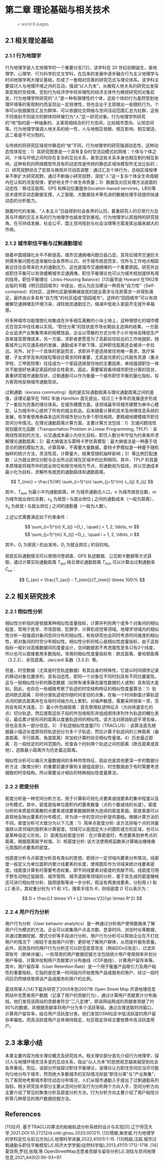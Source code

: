 # 第二章 理论基础与相关技术
> = word 6 pages
## 2.1 相关理论基础

### 2.1.1 行为地理学

行为地理学是人文地理学的一个重要分支[12]，该学科在 20 世纪初期诞生，是地理学、心理学、行为科学的交叉学科，在后来的发展中逐步融合行为主义地理学与时间地理学两大理论基础，形成了一套相对完善的研究范式与理论体系。该学科主要探讨人与地理环境之间的互动，强调“以人为本”，从微观人地关系的研究出发探索宏观时空规律。受到行为经济学中将非理性的经济主体作为微观研究的对象启发，行为地理学所研究的“人”是一种有限理性的个体，这些个体的行为虽然受到地理环境等的客观制约而呈现出一定规律性，但也会出于主观做出一些随机行为。个体可以依据属性汇总为群体、可以依据社交网络与空间活动范围汇总为社群，这些不同类别不同层次的群体同样被归为“人”这一研究对象。行为地理学所研究的“地”指的是一种抽象的、主客观相结合的行为空间，比如城市意向、认知空间等。行为地理学强调人地关系的统一性，人与地相互依赖、相互影响、相互塑造，这二者是不可分割的。

与传统的将研究区域视作静态的“块”不同，行为地理学的研究强调动态性，这种动态性体现在：1）其研究图景是一个具有复杂时空流动模式的网络：个体与个体之间、个体与环境之间均存在复杂的互动关系，甚至这些关系本身也相互制约相互影响，这种有机的网络模型所具有的动态性是传统的静态区域块模型所无法比拟的；2）研究视野综合了宏观与微观并可动态调整：通过汇总个体行为，总结区域规律来不断扩大研究视野。通过不断缩小研究视野，深挖“人”这一复杂个体全生命周期内在认知的流变规律，更好地关怀个体生命质量；3）数据及对应处理方法层面的动态性：移动互联网、GPS 和移动位置服务(location-based services，LBS)等技术提供实动态数据支撑，人工智能、大数据技术等先进的数据处理手段提供快速动态的分析能力。

随着时代的发展，“人本主义”日益得到社会各界的认同，着重研究人的日常行为及其与环境的交互关系的行为地理学也越发受到重视。行为地理学以其独特的研究视角，在可持续发展、社会公平、国土空间规划与社会治理等方面发挥出越来越大的作用。

### 2.1.2 城市职住平衡与过剩通勤理论

随着中国城镇化水平不断提高，城市交通拥堵问题日益凸显，其背后城市交通巨大供需失衡问题也逐渐被社会各界所认识。对于城市居民而言，住所与工作地点相距甚远往往会带来巨大的通勤压力，这也是城市交通拥堵的一个重要原因。研究并达成职住平衡可以有效缓解城市交通拥堵，职住平衡理论也可以为城市规划提供有用的指导。职住平衡理论（Jobs-Housing Balance）[13]最早由 Howard 在1902年出版的书籍《明日田园城市》中提出，他认为应当建设一种具有“自力性”（Self-contained）的社区，这种社区能够确保居民的就业需求与住房需求一并得到满足，最终由众多具有“自力性”的社区组成“田园城市”。这样的“田园城市”可以有效缓解交通拥堵及环境污染，减轻居民通勤压力，缩减中低收入家庭开支提升幸福感。

将多种城市功能理想化地集成在许多相互离散的小块土地上，这种理想化的城市模式在现实中往往难以实现。“职住分离”的现状是市场长期自主选择的结果，一方面企业追求产业聚集带来的规模效益，企业以零散的方式分布于小片地块会降低生产效率提高管理成本，另一方面，求职者更愿意为了高薪前往较远的工作地就职，随着城市公共交通系统的发展，通勤成本不断下降，这种职住距离还会被进一步拉远。另外，对于一个具体的家庭而言，求职并不是选择居住地唯一需求，医疗保健、子女求学及休闲放松等综合需求同样重要，尤其是优质的公共服务资源（重点学校、三甲医院等）往往成为一个家庭选择居住地的主要因素，单纯强调职住一体并不能很好地满足家庭的综合性需求。因此，需要客观看待城市职住分离的现状，着重研究城市通勤现状，过剩通勤可以作为衡量一个城市职住平衡的量化指标，较为客观地反映城市通勤现状。

过剩通勤（excess commuting）指的是实际通勤距离与理论通勤距离之间的差值，该理论最早在 1982 年由 Hamilton 首先提出，经过三十多年的发展逐步形成了一套较为完善的理论体系。在城市建模方面，该领域最早将城市建模为单中心模型，认为城市中心提供了所有的就业机会。后来随着计算机技术及地理信息系统的发展，有学者使用泰森多边形将城市划分为多个职住格网，更精细地建模城市职住空间分布情况。在理论通勤距离计算方面，主要计算方法包括：1）交通问题线性规划最优化函数（Transportation Problem in Linear Programming, TPLP）：采用线性规划的方法，以交通成本最小为优化目标，职住人数分布守恒为约束条件求解理论通勤距离；2）最大熵值法与蒙特卡罗仿真模型：最大熵值法是一种基于信息论的随机模拟方法，计算简单，不需要大量数据。蒙特卡罗模拟是一种基于随机抽样的统计方法，灵活性高，计算量大，结果受随机抽样影响；3）等比例匹配通勤：认为就业岗位分配与企业所占区域在区域中的比例相同。其中，TPLP 的其基本原理是将城市中的就业岗位和居住地视为节点，将通勤视为弧线，并以交通成本最小化为目标，求解所有居民的通勤路径和通勤距离。

$$ T_{min} = \frac{1}{W} \sum_{i=1}^{n} \sum_{j=1}^{m} c_{ij} X_{ij} $$

其中，$T_{min}$ 为最小平均通勤距离，$W$ 为城市通勤总人口，$n$ 为城市居民总数，$m$ 为城市就业岗位总数，$c_{ij}$ 为居民 $i$ 与就业岗位 $j$ 之间的通勤成本（一般为距离），$X_{ij}$ 为居民 $i$ 与就业岗位 $j$ 之间的通勤量（一般为人数）。

上述公式需要满足如下约束条件：

$$ \sum_{i=1}^{n} X_{ij} =O_i , \quad j = 1, 2, \ldots, m $$
$$ \sum_{j=1}^{m} X_{ij} =D_j , \quad i = 1, 2, \ldots, n $$

其中，$O_i$ 为居民 $i$ 的出发地，$D_j$ 为就业岗位 $j$ 的目的地。

居民实际通勤情况可以使用问卷调查、GPS 轨迹数据、公交刷卡数据等方式获取，通过计算实际通勤距离 $T_{act}$ 结合理论通勤距离 $T_{min}$ 可以计算出过剩通勤率 $C_{ex}$：

$$ C_{ex} = \frac{T_{act} - T_{min}}{T_{min}} \times 100\% $$

## 2.2 相关研究技术
### 2.2.1 相似性分析
相似性分析指的是依据某种相似性度量指标，计算并判别两个或多个对象间的相似程度，常用于医学、市场营销、犯罪学、计算机视觉等领域。地理学领域内的相似性分析一般强调对象间空间分布的相似性，有些研究也会同时考虑时间维度的相似性，即对象间的时空分布相似性。相似性分析的核心是相似性度量指标，由于这些指标一般针对高维数据间的度量设计，空间数据若不考虑属性至多只有3个纬度，所以也可以直接套用多数指标。常用的相似性度量指标有：欧氏距离、曼哈顿距离（3.2.2）、余弦距离、Jaccard 系数（3.3.3）等。

但是，时空数据（尤其是时空轨迹数据）有其自身的特殊性，它是以时间顺序记录的移动对象位置序列，具有动态性，即同一个对象在不同时刻具有不同位置属性。这与一般相似性分析的静态数据（如带有诸多静态属性数据的人或物）具有较大差别。因此，也存在一些细致考察了轨迹的时空结构特征的相似性度量算法：1）轨迹间欧氏距离：将待分类轨迹视作随时间变动的点集，在每一个时间断面计算轨迹点间的欧氏距离并在全局时间轴方向上累积。对噪声敏感，需要采样频率一至，否则会有较大误差。2）最小外包络距离：首先使用轨迹特征点（方向快速变化的点）切分轨迹，然后提取这些子段的外包络矩形并组成顺序序列作为轨迹的概化表征，最后累计矩形间的距离以度量轨迹间的相似性。该方法对原始轨迹平滑去噪，但也会丢失一部分信息。3）子轨迹相似性度量[11]（TRACLUS）：该算法首先根据最小描述长度原则将轨迹划分为多个子轨迹，然后计算子轨迹间的三种距离（垂直距离、平行距离、角度距离）并加权计算的综合相似性量值。4）历史最近距离：在一段给定的时间范围内，检查各个时刻两个轨迹之间的距离（欧氏距离或其他），选取最小距离作为历史最近距离。

相似性分析可以揭示大量数据间的多种共性特征，因此也是其他更深一步的数据分析方法（聚类分析）的重要前置步骤和关键组成部分。时空数据由于有时需要考虑细致的时空结构，所以需要设计相应的特殊相似性度量算法。

### 2.2.2 密度分析
密度分析是一种空间分析方法，用于计算和可视化点要素或线要素的集中程度以及分布模式，其中，密度是指单位面积内的要素数量（点的个数或线的长度）。密度分析的本质是将离散的点要素或线要素数据转换为连续的密度表面。密度表面可以直观地反映出要素的分布模式，并为进一步的空间分析提供基础。根据计算方法的不同，密度分析可大致分为以下几类：1）简单点密度分析: 该方法将每个点的测量值除以其邻域的面积来计算密度。邻域可以是固定大小的圆形或方形区域，也可以是某种自定义形状。2）距离加权密度分析：在计算密度时，考虑要素到参考点的距离，根据距离赋予权值。3）核密度分析: 该方法使用核函数来计算输出栅格像元周围的点要素的密度。

线密度分析与点密度分析具有类似的思想，即统计一定邻域内要素分布情况。线密度一般定义为单位面积内累计线要素的长度，使用圆形作为邻域来统计线要素密度。线密度计算有时需要考虑权重，即不同线要素对密度的贡献不同。线密度可用于野生动物迁徙路径、城市管网、城市道路等领域的分析，基于其生成的密度栅格还可进行相似性分析、路网提取等进一步分析。假设有两类线要素，分别用 $L1$ 和 $L2$ 表示，其权重分别为 $V1$ 和 $V2$，搜索半径为 $R$，则线密度 $D$ 可以表示为：

$$ D = \frac{L1 \times V1 + L2 \times V2}{\pi \times R^2} $$


### 2.2.4 用户行为分析
<!-- 标记为AIGC -->
用户行为分析（User behavior analytics）是一种通过分析用户使用数据来了解用户行为模式的方法。企业可以收集用户点击次数、登录时间、浏览时长等数据，并通过数据挖掘、模式分析等手段进行分析。用户行为分析可以帮助企业在不打扰用户的情况下（相较于发放用户问卷）更好地了解用户群体，从而提升服务质量。此外，高效及时的用户行为分析还可以防范恶意攻击（例如DDoS攻击），过滤异常账号（刷单诈骗）。一些常用的用户数据挖掘方法包括统计用户使用频率并划分用户等级、计算并绘制用户贡献累计分布曲线（CDF曲线）、计算用户留存率等。其中，用户留存率（User Retention Rate）是一个用于衡量产品吸引力及用户粘性的重要指标，它指的是在某一时间段内开始使用产品或服务的用户，经过一段时间后仍然继续使用该产品或服务的用户的比例。
<!-- 标记为AIGC -->
夏琼燕等人[14]下载并研究了2005年到2007年 Open  Street  Map 开源地理信息网站中志愿者用户数据（记录了用户的贡献行为），通过计算用户贡献累计分布曲线，他们发现该网站的贡献者符合“二八定律”，即该网站两成的贡献者贡献了约80%的数据，并根据贡献率将用户分为多个活跃等级。通过合理选取时间窗口，计算用户留存率，结合用户活跃度分类，他们发现OSM社区中低活跃度的用户留存率偏低，而高活跃度用户总体保持稳定，社区稳定存续主要依靠中高活跃度用户。

## 2.3 本章小结
本章主要内容为相关理论概念及研究技术。相关理论部分首先介绍行为地理学，探讨人与地理环境灵活多变的互动关系，指出“以人为本”的思想观念越来越受到社会各界重视，而后，该部分开始探讨职住平衡理论，该理论认为职住空间应当尽可能均匀地分布于城市，然而绝大多数城市的实际情况却是“职住分离”与“产业聚集”，为了客观地考察城市职住动态分布情况，人们从城市通勤入手提出了过剩通勤系列指标。相关研究技术部分主要从空间分析及行为分析两个方向入手，空间分析方向主要介绍了常见的聚类分析及密度分析方法，行为分析方向主要介绍了用户粘性分析等几种常见的用户数据挖掘方法。

## References
[11]任丹. 基于TRACLUS算法的船舶轨迹分析系统的设计与实现[D].辽宁师范大学,2021.DOI:10.27212/d.cnki.glnsu.2020.001211.
[12]塔娜,柴彦威.行为地理学的学科定位与前沿方向[J].地理科学进展,2022,41(01):1-15.
[13]杨超,汪超.城市过剩通勤与职住平衡模型[J].同济大学学报(自然科学版),2013,41(11):1712-1716.
[14]夏琼燕,罗冠,张翔,等.OpenStreetMap志愿者贡献与留存分析[J].测绘与空间地理信息,2021,44(02):90-93+97.